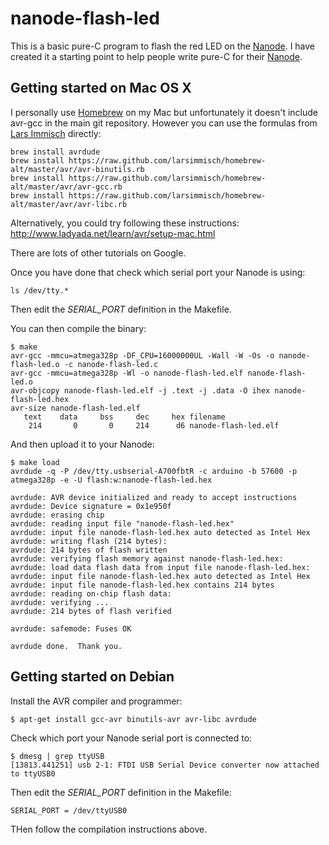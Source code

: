 nanode-flash-led
================

This is a basic pure-C program to flash the red LED on the [Nanode]. I have created it a 
starting point to help people write pure-C for their [Nanode].



Getting started on Mac OS X
---------------------------

I personally use [Homebrew] on my Mac but unfortunately it doesn't include avr-gcc in the main git repository. However you can use the formulas from [Lars Immisch] directly:

    brew install avrdude
    brew install https://raw.github.com/larsimmisch/homebrew-alt/master/avr/avr-binutils.rb
    brew install https://raw.github.com/larsimmisch/homebrew-alt/master/avr/avr-gcc.rb
    brew install https://raw.github.com/larsimmisch/homebrew-alt/master/avr/avr-libc.rb

Alternatively, you could try following these instructions:
http://www.ladyada.net/learn/avr/setup-mac.html

There are lots of other tutorials on Google.

Once you have done that check which serial port your Nanode is using:
   
    ls /dev/tty.*
   
Then edit the *SERIAL_PORT* definition in the Makefile.

You can then compile the binary:

    $ make
    avr-gcc -mmcu=atmega328p -DF_CPU=16000000UL -Wall -W -Os -o nanode-flash-led.o -c nanode-flash-led.c
    avr-gcc -mmcu=atmega328p -Wl -o nanode-flash-led.elf nanode-flash-led.o
    avr-objcopy nanode-flash-led.elf -j .text -j .data -O ihex nanode-flash-led.hex
    avr-size nanode-flash-led.elf
       text	   data	    bss	    dec	    hex	filename
        214	      0	      0	    214	     d6	nanode-flash-led.elf

And then upload it to your Nanode:

    $ make load
    avrdude -q -P /dev/tty.usbserial-A700fbtR -c arduino -b 57600 -p atmega328p -e -U flash:w:nanode-flash-led.hex
    
    avrdude: AVR device initialized and ready to accept instructions
    avrdude: Device signature = 0x1e950f
    avrdude: erasing chip
    avrdude: reading input file "nanode-flash-led.hex"
    avrdude: input file nanode-flash-led.hex auto detected as Intel Hex
    avrdude: writing flash (214 bytes):
    avrdude: 214 bytes of flash written
    avrdude: verifying flash memory against nanode-flash-led.hex:
    avrdude: load data flash data from input file nanode-flash-led.hex:
    avrdude: input file nanode-flash-led.hex auto detected as Intel Hex
    avrdude: input file nanode-flash-led.hex contains 214 bytes
    avrdude: reading on-chip flash data:
    avrdude: verifying ...
    avrdude: 214 bytes of flash verified
    
    avrdude: safemode: Fuses OK
    
    avrdude done.  Thank you.



Getting started on Debian
-------------------------

Install the AVR compiler and programmer:

    $ apt-get install gcc-avr binutils-avr avr-libc avrdude

Check which port your Nanode serial port is connected to:

    $ dmesg | grep ttyUSB
    [13813.441251] usb 2-1: FTDI USB Serial Device converter now attached to ttyUSB0

Then edit the *SERIAL_PORT* definition in the Makefile:
   
    SERIAL_PORT = /dev/ttyUSB0

THen follow the compilation instructions above.


[Homebrew]:     http://mxcl.github.com/homebrew/
[Lars Immisch]: http://github.com/larsimmisch
[Nanode]:       http://nanode.eu/

